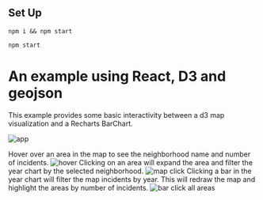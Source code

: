 ## Set Up

`npm i && npm start`

`npm start`

# An example using React, D3 and geojson

This example provides some basic interactivity between a d3 map visualization and a Recharts BarChart.

![app](https://user-images.githubusercontent.com/85582986/130655604-25cd3e7e-064a-4943-8a36-a6df4810c089.png)

Hover over an area in the map to see the neighborhood name and number of incidents.
![hover](https://user-images.githubusercontent.com/85582986/130655701-fb1cd695-a5a3-44cb-8240-16083c4986bd.png)
Clicking on an area will expand the area and filter the year chart by the selected neighborhood.
![map click](https://user-images.githubusercontent.com/85582986/130655891-0cbe6826-d010-46f1-b3db-caacd904ab34.png)
Clicking a bar in the year chart will filter the map incidents by year. This will redraw the map and highlight the areas by number of incidents.
![bar click all areas](https://user-images.githubusercontent.com/85582986/130656371-7284e5ae-3398-46fe-be3e-ce00e06f9a8b.png)

